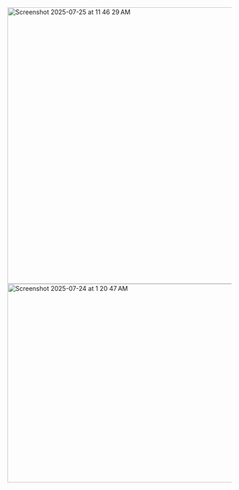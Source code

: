 
<img width="1035" height="622" alt="Screenshot 2025-07-25 at 11 46 29 AM" src="https://github.com/user-attachments/assets/4f19e28a-1edd-49a8-aa0d-e1f1d85dc6db" />

<img width="762" height="447" alt="Screenshot 2025-07-24 at 1 20 47 AM" src="https://github.com/user-attachments/assets/be366fc2-ae5e-413a-9995-9f86373f0a1a" />
